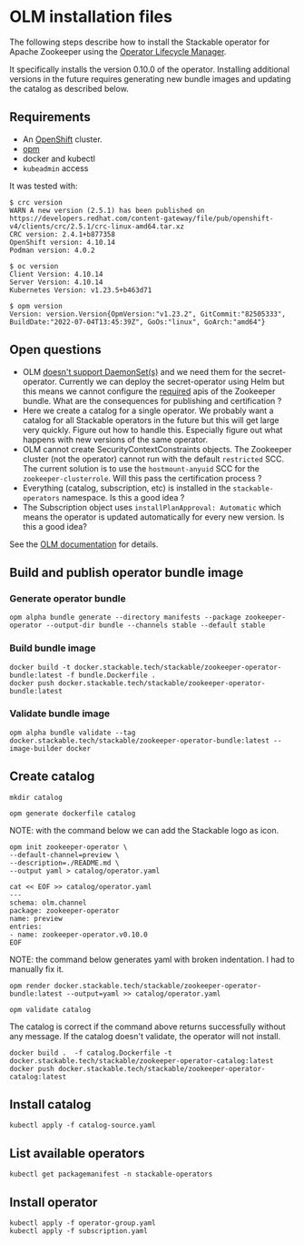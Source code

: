 # OLM installation files

The following steps describe how to install the Stackable operator for Apache Zookeeper using the [Operator Lifecycle Manager](https://olm.operatorframework.io/).

It specifically installs the version 0.10.0 of the operator. Installing additional versions in the future requires generating new bundle images and updating the catalog as described below.

## Requirements

- An [OpenShift](https://developers.redhat.com/products/openshift-local/overview) cluster.
- [opm](https://github.com/operator-framework/operator-registry/)
- docker and kubectl
- `kubeadmin` access

It was tested with:

    $ crc version
    WARN A new version (2.5.1) has been published on https://developers.redhat.com/content-gateway/file/pub/openshift-v4/clients/crc/2.5.1/crc-linux-amd64.tar.xz
    CRC version: 2.4.1+b877358
    OpenShift version: 4.10.14
    Podman version: 4.0.2

    $ oc version
    Client Version: 4.10.14
    Server Version: 4.10.14
    Kubernetes Version: v1.23.5+b463d71

    $ opm version
    Version: version.Version{OpmVersion:"v1.23.2", GitCommit:"82505333", BuildDate:"2022-07-04T13:45:39Z", GoOs:"linux", GoArch:"amd64"}

## Open questions

- OLM [doesn't support DaemonSet(s)](https://github.com/operator-framework/operator-lifecycle-manager/issues/1022) and we need them for the secret-operator. Currently we can deploy the secret-operator using Helm but this means we cannot configure the [required](https://olm.operatorframework.io/docs/tasks/creating-operator-manifests/#required-apis) apis of the Zookeeper bundle. What are the consequences for publishing and certification ?
- Here we create a catalog for a single operator. We probably want a catalog for all Stackable operators in the future but this will get large very quickly. Figure out how to handle this. Especially figure out what happens with new versions of the same operator.
- OLM cannot create SecurityContextConstraints objects. The Zookeeper cluster (not the operator) cannot run with the default `restricted` SCC. The current solution is to use the `hostmount-anyuid` SCC for the `zookeeper-clusterrole`. Will this pass the certification process ?
- Everything (catalog, subscription, etc) is installed in the `stackable-operators` namespace. Is this a good idea ?
- The Subscription object uses `installPlanApproval: Automatic` which means the operator is updated automatically for every new version. Is this a good idea?

See the [OLM documentation](https://olm.operatorframework.io/docs/tasks/) for details.

## Build and publish operator bundle image

### Generate operator bundle

    opm alpha bundle generate --directory manifests --package zookeeper-operator --output-dir bundle --channels stable --default stable

### Build bundle image

    docker build -t docker.stackable.tech/stackable/zookeeper-operator-bundle:latest -f bundle.Dockerfile .
    docker push docker.stackable.tech/stackable/zookeeper-operator-bundle:latest

### Validate bundle image

    opm alpha bundle validate --tag docker.stackable.tech/stackable/zookeeper-operator-bundle:latest --image-builder docker

## Create catalog

    mkdir catalog

    opm generate dockerfile catalog

NOTE: with the command below we can add the Stackable logo as icon.

    opm init zookeeper-operator \
    --default-channel=preview \
    --description=./README.md \
    --output yaml > catalog/operator.yaml

    cat << EOF >> catalog/operator.yaml
    ---
    schema: olm.channel
    package: zookeeper-operator
    name: preview
    entries:
    - name: zookeeper-operator.v0.10.0
    EOF

NOTE: the command below generates yaml with broken indentation. I had to manually fix it.

    opm render docker.stackable.tech/stackable/zookeeper-operator-bundle:latest --output=yaml >> catalog/operator.yaml

    opm validate catalog

The catalog is correct if the command above returns successfully without any message. If the catalog doesn't validate, the operator will not install.

    docker build .  -f catalog.Dockerfile -t docker.stackable.tech/stackable/zookeeper-operator-catalog:latest
    docker push docker.stackable.tech/stackable/zookeeper-operator-catalog:latest

## Install catalog

    kubectl apply -f catalog-source.yaml

## List available operators

    kubectl get packagemanifest -n stackable-operators

## Install operator

    kubectl apply -f operator-group.yaml
    kubectl apply -f subscription.yaml
